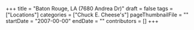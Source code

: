+++
title = "Baton Rouge, LA (7680 Andrea Dr)"
draft = false
tags = ["Locations"]
categories = ["Chuck E. Cheese's"]
pageThumbnailFile = ""
startDate = "2007-00-00"
endDate = ""
contributors = []
+++
